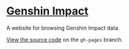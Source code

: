 # [Genshin Impact](https://twpol.github.io/genshin-impact/)

A website for browsing Genshin Impact data.

[View the source code](https://github.com/twpol/genshin-impact/tree/gh-pages) on the `gh-pages` branch.
